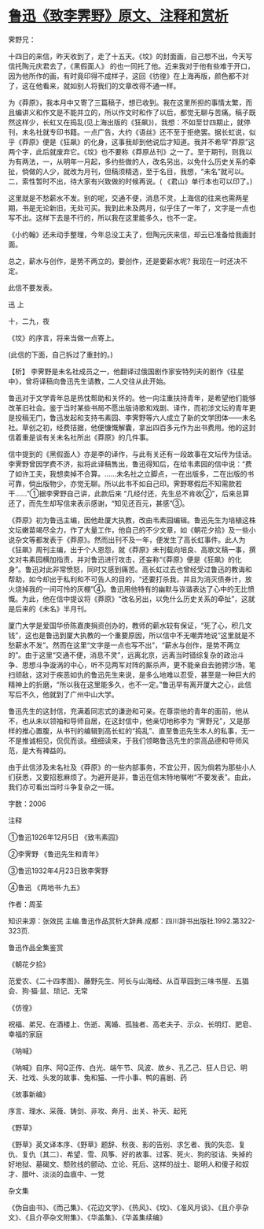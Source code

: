 # [鲁迅《致李霁野》原文、注释和赏析](https://www.vrrw.net/wx/9447.html)

霁野兄：

十四日的来信，昨天收到了，走了十五天。《坟》的封面画，自己想不出，今天写信托陶元庆君去了，《黑假面人》 的也一同托了他。近来我对于他有些难于开口，因为他所作的画，有时竟印得不成样子，这回《彷徨》在上海再版，颜色都不对了，这在他看来，就如别人将我们的文章改得不通一样。

为《莽原》，我本月中又寄了三篇稿子，想已收到。我在这里所担的事情太繁，而且编讲义和作文是不能并立的，所以作文时和作了以后，都觉无聊与苦痛。稿子既然这样少，长虹又在捣乱(见上海出版的《狂飙》)，我想：不如至廿四期止，就停刊，未名社就专印书籍。一点广告，大约《语丝》还不至于拒绝罢。据长虹说，似乎《莽原》便是《狂飙》的化身，这事我却到他说后才知道。我并不希罕“莽原”这两个字，此后就废弃它。《坟》也不要称《莽原丛刊》之一了。至于期刊，则我以为有两法，一，从明年一月起，多约些做的人，改名另出，以免什么历史关系的牵扯，倘做的人少，就改为月刊，但稿须精选，至于名目，我想，“未名”就可以。二，索性暂时不出，待大家有兴致做的时候再说。( 《君山》单行本也可以印了。)

这里就是不愁薪水不发。别的呢，交通不便，消息不灵，上海信的往来也需两星期，书是无论新旧，无处可买。我到此未及两月，似乎住了一年了，文字是一点也写不出。这样下去是不行的，所以我在这里能多久，也不一定。

《小约翰》还未动手整理，今年总没工夫了，但陶元庆来信，却云已准备给我画封面。

总之，薪水与创作，是势不两立的。要创作，还是要薪水呢? 我现在一时还决不定。

此信不要发表。

迅 上

十，二九，夜

《坟》的序言，将来当做一点寄上。

(此信的下面，自己拆过了重封的。)



【析】 李霁野是未名社成员之一，他翻译过俄国剧作家安特列夫的剧作《往星中》，曾将译稿向鲁迅先生请教，二人交往从此开始。

鲁迅对于文学青年总是热忱帮助和关怀的。他一向注重扶持青年，是希望他们能够改革旧社会。鉴于当时某些书局不愿出版诗歌和戏剧、译作，而初涉文坛的青年更是投稿无门，鲁迅发起和支持韦素园、李霁野等六人成立了新的文学团体——未名社。草创之初，经费拮据，他便慷慨解囊，拿出四百多元作为出书费用。他的这封信着重是谈有关未名社所出《莽原》的几件事。

信中提到的《黑假面人》亦是李的译作，与此有关还有一段故事在文坛传为佳话。李霁野曾因学费不济，拟将此译稿售出，鲁迅得知后，在给韦素园的信中说：“费了如许工夫，我想卖掉不合算。……未名社之立脚点，一在出版多，二在出版的书可靠，倘出版物少，亦觉无聊。所以此书不如自己印。霁野寒假后不知需款若干……”①据李霁野自己讲，此款后来 “几经付还，先生总不肯收②”，后来总算还了，而先生却写信来表示感谢，“知见还百元，甚感”③。

《莽原》初为鲁迅主编，因他赴厦大执教，改由韦素园编辑。鲁迅先生为培植这株文坛嫩苗竭尽全力，作了大量工作，他自己的不少文章，如《朝花夕拾》及一些小说杂文等都发表于《莽原》。然而出刊不及一年，便发生了高长虹事件。此人为《狂飙》周刊主编，出于个人恩怨，就《莽原》未刊载向培良、高歌文稿一事，撰文对韦素园横加指责，并对鲁迅进行攻击，还妄称“《莽原》便是《狂飙》的化身”。鲁迅对此非常愤怒，同时又感到痛苦。高长虹过去也曾经受过鲁迅的教诲和帮助，如今却出于私利和不可告人的目的，“还要打杀我，并且为消灭债券计，放火烧掉我的一间可怜的灰棚”④。鲁迅用他特有的幽默与诙谐表达了心中的无比愤慨。为此，他在信中提议将《莽原》“改名另出，以免什么历史关系的牵扯”，这就是后来的《未名》半月刊。

厦门大学是爱国华侨陈嘉庚捐资创办的，教师的薪水较有保证，“死了心，积几文钱”，这也是鲁迅到厦大执教的一个重要原因，所以信中不无嘲弄地说“这里就是不愁薪水不发”。然而在这里“文字是一点也写不出”，“薪水与创作，是势不两立的”。由于这里“交通不便，消息不灵”，远离北京，远离当时错综复杂的政治斗争、思想斗争漩涡的中心，听不见两军对阵的厮杀声，更不能亲自去驰骋沙场，笔扫顽敌，这对于疾恶如仇的鲁迅先生来说，是多么地难以忍受，甚至是一种巨大的精神上的折磨，“所以我在这里能多久，也不一定。”鲁迅早有离开厦大之心，此信写后不久，他就到了广州中山大学。

鲁迅先生的这封信，充满着同志式的谦逊和可亲。在尊崇他的青年的面前，他从不，也从未以领袖和导师自居，在这封信中，他亲切地称李为 “霁野兄”，又是那样的推心置腹，从书刊的编辑到高长虹的“捣乱”、直至鲁迅先生本人的私事，无一不是推诚相见，侃侃而谈。细细读来，于我们领略鲁迅先生的崇高品德和导师风范，是大有裨益的。

由于此信涉及未名社及《莽原》的一些内部事务，不宜公开，因为倘若为那些小人们获悉，又要招惹麻烦了。为避开是非，鲁迅在信末特地嘱咐“不要发表”。由此，我们亦可看出当时斗争复杂之一斑。

字数：2006

注释

①鲁迅1926年12月5日 《致韦素园》

②李霁野 《鲁迅先生和青年》

③鲁迅1932年4月23日致李霁野

④鲁迅 《两地书·九五》

作者：周荃

知识来源：张效民 主编.鲁迅作品赏析大辞典.成都：四川辞书出版社.1992.第322-323页.

鲁迅作品全集鉴赏

《朝花夕拾》

范爱农、《二十四孝图》、藤野先生、阿长与山海经、从百草园到三味书屋、五猖会、狗·猫·鼠、琐记、无常

《仿徨》

祝福、弟兄、在酒楼上、伤逝、离婚、孤独者、高老夫子、示众、长明灯、肥皂、幸福的家庭

《呐喊》

《呐喊》自序、阿Q正传、白光、端午节、风波、故乡、孔乙己、狂人日记、明天、社戏、头发的故事、兔和猫、一件小事、鸭的喜剧、药

《故事新编》

序言、理水、采薇、铸剑、非攻、奔月、出关、补天、起死

《野草》

《野草》英文译本序、《野草》题辞、秋夜、影的告别、求乞者、我的失恋、复仇、复仇〔其二〕、希望、雪、风筝、好的故事、过客、死火、狗的驳诘、失掉的好地狱、墓碣文、颓败线的颤动、立论、死后、这样的战士、聪明人和傻子和奴才、腊叶、淡淡的血痕中、一觉

杂文集

《伪自由书》、《而己集》、《花边文学》、《热风》、《坟》、《准风月谈》、《且介亭杂文》、《且介亭杂文附集》、《华盖集》、《华盖集续编》

